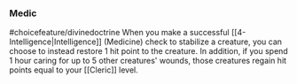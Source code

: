 ### Medic
#choicefeature/divinedoctrine
When you make a successful [[4-Intelligence|Intelligence]] (Medicine) check to stabilize a creature, you can choose to instead restore 1 hit point to the creature. In addition, if you spend 1 hour caring for up to 5 other creatures' wounds, those creatures regain hit points equal to your [[Cleric]] level.